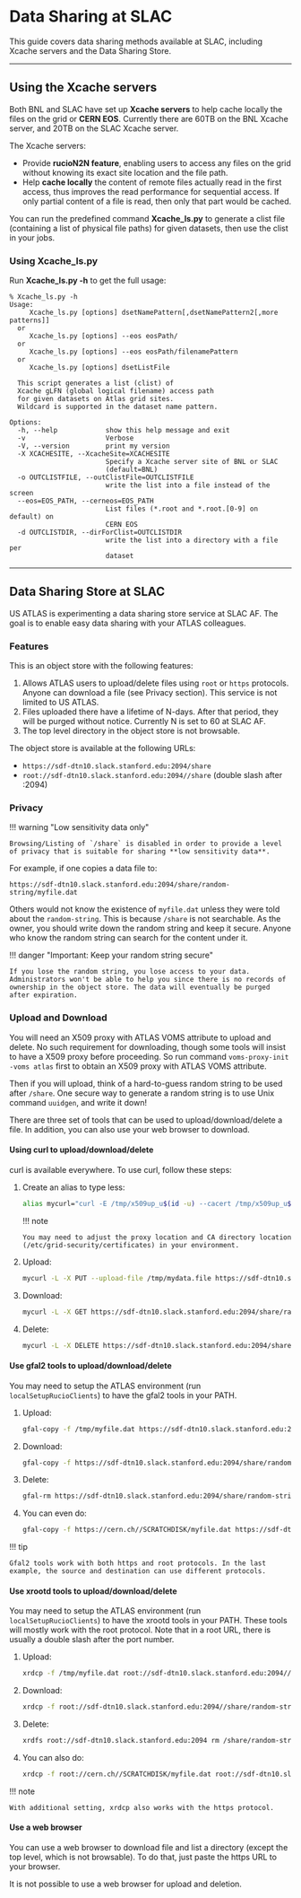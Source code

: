 # Data Sharing at SLAC

This guide covers data sharing methods available at SLAC, including Xcache servers and the Data Sharing Store.

---

## Using the Xcache servers

Both BNL and SLAC have set up **Xcache servers** to help cache locally the files
on the grid or **CERN EOS**. Currently there are 60TB on the BNL Xcache server,
and 20TB on the SLAC Xcache server.

The Xcache servers:

- Provide **rucioN2N feature**, enabling users to access any files on the grid
  without knowing its exact site location and the file path.
- Help **cache locally** the content of remote files actually read in the first
  access, thus improves the read performance for sequential access. If only
  partial content of a file is read, then only that part would be cached.

You can run the predefined command **Xcache_ls.py** to generate a clist file
(containing a list of physical file paths) for given datasets, then use the
clist in your jobs.

### Using Xcache_ls.py

Run **Xcache_ls.py -h** to get the full usage:

```
% Xcache_ls.py -h
Usage:
     Xcache_ls.py [options] dsetNamePattern[,dsetNamePattern2[,more patterns]]
  or
     Xcache_ls.py [options] --eos eosPath/
  or
     Xcache_ls.py [options] --eos eosPath/filenamePattern
  or
     Xcache_ls.py [options] dsetListFile

  This script generates a list (clist) of
  Xcache gLFN (global logical filename) access path
  for given datasets on Atlas grid sites.
  Wildcard is supported in the dataset name pattern.

Options:
  -h, --help            show this help message and exit
  -v                    Verbose
  -V, --version         print my version
  -X XCACHESITE, --XcacheSite=XCACHESITE
                        Specify a Xcache server site of BNL or SLAC
                        (default=BNL)
  -o OUTCLISTFILE, --outClistFile=OUTCLISTFILE
                        write the list into a file instead of the screen
  --eos=EOS_PATH, --cerneos=EOS_PATH
                        List files (*.root and *.root.[0-9] on default) on
                        CERN EOS
  -d OUTCLISTDIR, --dirForClist=OUTCLISTDIR
                        write the list into a directory with a file per
                        dataset
```

---

## Data Sharing Store at SLAC

US ATLAS is experimenting a data sharing store service at SLAC AF. The goal is
to enable easy data sharing with your ATLAS colleagues.

### Features

This is an object store with the following features:

1. Allows ATLAS users to upload/delete files using `root` or `https` protocols.
   Anyone can download a file (see Privacy section). This service is not limited
   to US ATLAS.
2. Files uploaded there have a lifetime of N-days. After that period, they will
   be purged without notice. Currently N is set to 60 at SLAC AF.
3. The top level directory in the object store is not browsable.

The object store is available at the following URLs:

- `https://sdf-dtn10.slack.stanford.edu:2094/share`
- `root://sdf-dtn10.slack.stanford.edu:2094//share` (double slash after :2094)

### Privacy

!!! warning "Low sensitivity data only"

    Browsing/Listing of `/share` is disabled in order to provide a level of privacy that is suitable for sharing **low sensitivity data**.

For example, if one copies a data file to:

`https://sdf-dtn10.slack.stanford.edu:2094/share/random-string/myfile.dat`

Others would not know the existence of `myfile.dat` unless they were told about
the `random-string`. This is because `/share` is not searchable. As the owner,
you should write down the random string and keep it secure. Anyone who know the
random string can search for the content under it.

!!! danger "Important: Keep your random string secure"

    If you lose the random string, you lose access to your data. Administrators won't be able to help you since there is no records of ownership in the object store. The data will eventually be purged after expiration.

### Upload and Download

You will need an X509 proxy with ATLAS VOMS attribute to upload and delete. No
such requirement for downloading, though some tools will insist to have a X509
proxy before proceeding. So run command `voms-proxy-init -voms atlas` first to
obtain an X509 proxy with ATLAS VOMS attribute.

Then if you will upload, think of a hard-to-guess random string to be used after
`/share`. One secure way to generate a random string is to use Unix command
`uuidgen`, and write it down!

There are three set of tools that can be used to upload/download/delete a file.
In addition, you can also use your web browser to download.

#### Using curl to upload/download/delete

curl is available everywhere. To use curl, follow these steps:

1.  Create an alias to type less:

    ```bash
    alias mycurl="curl -E /tmp/x509up_u$(id -u) --cacert /tmp/x509up_u$(id -u) --capath /etc/grid-security/certificates"
    ```

    !!! note

        You may need to adjust the proxy location and CA directory location (/etc/grid-security/certificates) in your environment.

2.  Upload:

    ```bash
    mycurl -L -X PUT --upload-file /tmp/mydata.file https://sdf-dtn10.slack.stanford.edu:2094/share/random-string/myfile.dat
    ```

3.  Download:

    ```bash
    mycurl -L -X GET https://sdf-dtn10.slack.stanford.edu:2094/share/random-string/myfile.dat
    ```

4.  Delete:

    ```bash
    mycurl -L -X DELETE https://sdf-dtn10.slack.stanford.edu:2094/share/random-string/myfile.dat
    ```

#### Use gfal2 tools to upload/download/delete

You may need to setup the ATLAS environment (run `localSetupRucioClients`) to
have the gfal2 tools in your PATH.

1. Upload:

   ```bash
   gfal-copy -f /tmp/myfile.dat https://sdf-dtn10.slack.stanford.edu:2094/share/random-string/myfile.dat
   ```

2. Download:

   ```bash
   gfal-copy -f https://sdf-dtn10.slack.stanford.edu:2094/share/random-string/myfile.dat /tmp/myfile.dat
   ```

3. Delete:

   ```bash
   gfal-rm https://sdf-dtn10.slack.stanford.edu:2094/share/random-string/myfile.dat
   ```

4. You can even do:

   ```bash
   gfal-copy -f https://cern.ch//SCRATCHDISK/myfile.dat https://sdf-dtn10.slack.stanford.edu:2094/share/random-string/myfile.dat
   ```

!!! tip

    Gfal2 tools work with both https and root protocols. In the last example, the source and destination can use different protocols.

#### Use xrootd tools to upload/download/delete

You may need to setup the ATLAS environment (run `localSetupRucioClients`) to
have the xrootd tools in your PATH. These tools will mostly work with the root
protocol. Note that in a root URL, there is usually a double slash after the
port number.

1. Upload:

   ```bash
   xrdcp -f /tmp/myfile.dat root://sdf-dtn10.slack.stanford.edu:2094//share/random-string/myfile.dat
   ```

2. Download:

   ```bash
   xrdcp -f root://sdf-dtn10.slack.stanford.edu:2094//share/random-string/myfile.dat /tmp/myfile.dat
   ```

3. Delete:

   ```bash
   xrdfs root://sdf-dtn10.slack.stanford.edu:2094 rm /share/random-string/myfile.dat /tmp/myfile.dat
   ```

4. You can also do:

   ```bash
   xrdcp -f root://cern.ch//SCRATCHDISK/myfile.dat root://sdf-dtn10.slack.stanford.edu:2094//share/random-string/myfile.dat /tmp/myfile.dat
   ```

!!! note

    With additional setting, xrdcp also works with the https protocol.

#### Use a web browser

You can use a web browser to download file and list a directory (except the top
level, which is not browsable). To do that, just paste the https URL to your
browser.

It is not possible to use a web browser for upload and deletion.
